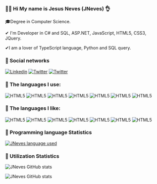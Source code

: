 ### 🧑‍💻 Hi My name is Jesus Neves (JNeves) 👌

  🎓Degree in Computer Science.

  ✔ I'm Developer in C# and SQL, ASP.NET, JavaScript, HTML5, CSS3, JQuery.

  ✔I am a lover of TypeScript language, Python and SQL query.

### 👀 Social networks


[![Linkedin](https://img.shields.io/badge/LinkedIn-0077B5?style=for-the-badge&logo=linkedin&logoColor=white)](https://www.linkedin.com/in/jesus-adriano-neves-4a188468/) 
[![Twitter](https://img.shields.io/badge/Twitter-1DA1F2?style=for-the-badge&logo=twitter&logoColor=white)]() 
[![Twitter](https://img.shields.io/badge/YouTube-FF0000?style=for-the-badge&logo=youtube&logoColor=white)](https://www.youtube.com/channel/UCa_K04ZLSabvUGnNXDG39aA)

### 👀 The languages I use:
<div style="display: inline_block">

<img align="center" alt="HTML5" src="https://img.shields.io/badge/C%23-239120?style=for-the-badge&logo=c-sharp&logoColor=white">
<img align="center" alt="HTML5" src="https://img.shields.io/badge/HTML5-E34F26?style=for-the-badge&logo=html5&logoColor=white">
<img align="center" alt="HTML5" src="https://img.shields.io/badge/CSS3-1572B6?style=for-the-badge&logo=css3&logoColor=white">
<img align="center" alt="HTML5" src="https://img.shields.io/badge/JavaScript-F7DF1E?style=for-the-badge&logo=javascript&logoColor=black">
<img align="center" alt="HTML5" src="https://img.shields.io/badge/.NET-5C2D91?style=for-the-badge&logo=.net&logoColor=white">
<img align="center" alt="HTML5" src="https://img.shields.io/badge/jQuery-0769AD?style=for-the-badge&logo=jquery&logoColor=white">
<img align="center" alt="HTML5" src="https://img.shields.io/badge/Microsoft_SQL_Server-CC2927?style=for-the-badge&logo=microsoft-sql-server&logoColor=white">
</div>

### 👀 The languages I like:
<div style="display: inline_block">

<img align="center" alt="HTML5" src=" 	https://img.shields.io/badge/Node.js-43853D?style=for-the-badge&logo=node.js&logoColor=white">
<img align="center" alt="HTML5" src="https://img.shields.io/badge/JavaScript-323330?style=for-the-badge&logo=javascript&logoColor=F7DF1E">
<img align="center" alt="HTML5" src="https://img.shields.io/badge/TypeScript-007ACC?style=for-the-badge&logo=typescript&logoColor=white">
<img align="center" alt="HTML5" src="https://img.shields.io/badge/Python-14354C?style=for-the-badge&logo=python&logoColor=white">
<img align="center" alt="HTML5" src="https://img.shields.io/badge/.NET-5C2D91?style=for-the-badge&logo=.net&logoColor=white">
<img align="center" alt="HTML5" src="https://img.shields.io/badge/Bootstrap-563D7C?style=for-the-badge&logo=bootstrap&logoColor=white">
<img align="center" alt="HTML5" src="https://img.shields.io/badge/Microsoft_SQL_Server-CC2927?style=for-the-badge&logo=microsoft-sql-server&logoColor=white">
</div>

### 👀 Programming language Statistics
[![JNeves language used](https://github-readme-stats.vercel.app/api/top-langs/?username=adrianojesus23&layout=compact)](https://github.com/anuraghazra/github-readme-stats)



### 👀 Utilization Statistics
![JNeves GitHub stats](https://github-readme-stats.vercel.app/api?username=adrianojesus23&show_icons=true&theme=radical)

![JNeves GitHub stats](https://github-readme-stats.vercel.app/api?username=adrianojesus23&show_icons=true)

